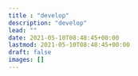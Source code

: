 ```yaml
---
title : "develop"
description: "develop"
lead: ""
date: 2021-05-10T08:48:45+00:00
lastmod: 2021-05-10T08:48:45+00:00
draft: false
images: []
---
```

